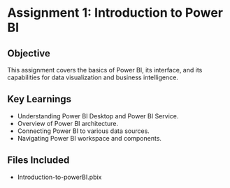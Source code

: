 # Assignment 1: Introduction to Power BI

## Objective
This assignment covers the basics of Power BI, its interface, and its capabilities for data visualization and business intelligence.

## Key Learnings
- Understanding Power BI Desktop and Power BI Service.
- Overview of Power BI architecture.
- Connecting Power BI to various data sources.
- Navigating Power BI workspace and components.

## Files Included
- Introduction-to-powerBI.pbix

